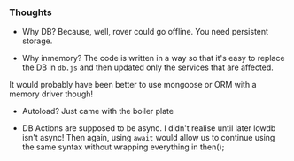 ### Thoughts

- Why DB?
Because, well, rover could go offline. You need persistent storage.

- Why inmemory?
The code is written in a way so that it's easy to replace the DB in `db.js`
and then updated only the services that are affected.

It would probably have been better to use mongoose or ORM with a memory driver though!

- Autoload?
Just came with the boiler plate

- DB Actions are supposed to be async.
I didn't realise until later lowdb isn't async! Then again, using `await` would allow us
to continue using the same syntax without wrapping everything in then();
